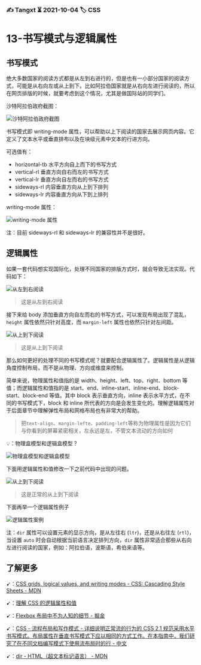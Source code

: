### ✍️ Tangxt ⏳ 2021-10-04 🏷️ CSS

# 13-书写模式与逻辑属性

## 书写模式

绝大多数国家的阅读方式都是从左到右进行的，但是也有一小部分国家的阅读方式，可能是从右向左或从上到下。比如阿拉伯国家就是从右向左进行阅读的，所以在网页排版的时候，就要考虑到这个情况，尤其是做国际站的同学们。

沙特阿拉伯政府截图：

![沙特阿拉伯政府截图](assets/img/2021-10-04-09-53-38.png)

书写模式即 writing-mode 属性，可以帮助以上下阅读的国家去展示网页内容。它定义了文本水平或垂直排布以及在块级元素中文本的行进方向。

可选值有：
- horizontal-tb 水平方向自上而下的书写方式
- vertical-rl 垂直方向自右而左的书写方式
- vertical-lr 垂直方向自左而右的书写方式
- sideways-rl 内容垂直方向从上到下排列
- sideways-lr 内容垂直方向从下到上排列

writing-mode 属性：

![writing-mode 属性](assets/img/2021-10-04-09-54-31.png)

注：目前 sideways-rl 和 sideways-lr 的兼容性并不是很好。

## 逻辑属性

如果一套代码想实现国际化，处理不同国家的排版方式时，就会导致无法实现。代码如下：

![从左到右阅读](assets/img/2021-10-04-11-18-10.png)

> 这是从左到右阅读

接下来给 body 添加垂直方向自左而右的书写方式，可以发现布局出现了混乱，`height` 属性依然只针对高度，而 `margin-left` 属性也依然只针对左间距。

![从上到下阅读](assets/img/2021-10-04-11-23-45.png)

> 这是从上到下阅读

那么如何更好的处理不同的书写模式呢？就要配合逻辑属性了。逻辑属性是从逻辑角度控制布局，而不是从物理、方向或维度来控制。

简单来说，物理属性和值指的是 width、height、left、top、right、bottom 等值；而逻辑属性和值指的是 start、end、inline-start、inline-end、block-start、block-end 等值。其中 block 表示垂直方向，inline 表示水平方式，在不同的书写模式下，block 和 inline 所代表的方向是会发生变化的。理解逻辑属性对于后面章节中理解弹性布局和网格布局也有非常大的帮助。

> 把`text-align`、`margin-lefte`、`padding-left`等称为物理属性是因为它们与你看到的屏幕紧密相关，左永远是左，不管文本流动的方向如何

💡：物理盒模型和逻辑盒模型？

![物理盒模型和逻辑盒模型](assets/img/2021-10-04-11-27-14.png)

下面用逻辑属性和值修改一下之前代码中出现的问题。

![从上到下阅读](assets/img/2021-10-04-11-33-39.png)

> 这是正常的从上到下阅读

下面再举一个逻辑属性例子

![逻辑属性案例](assets/img/2021-10-04-11-44-31.png)

注：`dir` 属性可以设置元素的显示方向，是从左往右 (`ltr`)，还是从右往左 (`rtl`)，当设置 `auto` 时会自动根据当前语言决定排列方向，`dir` 属性非常适合那些从右向左进行阅读的国家，例如：阿拉伯语，波斯语，希伯来语等。

## 了解更多

➹：[CSS grids, logical values, and writing modes - CSS: Cascading Style Sheets - MDN](https://developer.mozilla.org/en-US/docs/Web/CSS/CSS_Grid_Layout/CSS_Grid_Logical_Values_and_Writing_Modes)

➹：[理解 CSS 的逻辑属性和值](https://www.w3cplus.com/css/understanding-logical-properties-values.html)

➹：[Flexbox 布局中不为人知的细节 - 掘金](https://juejin.cn/post/6938292463605907492#heading-0)

➹：[CSS - 流程布局和写作模式 - 详细说明正常流的行为的 CSS 2.1 规范采用水平书写模式。布局属性在垂直书写模式下应以相同的方式工作。在本指南中，我们研究了在不同文档编写模式下使用流布局时的行 - 中文](https://runebook.dev/zh-CN/docs/css/css_flow_layout/flow_layout_and_writing_modes)

➹：[dir - HTML（超文本标记语言） - MDN](https://developer.mozilla.org/zh-CN/docs/Web/HTML/Global_attributes/dir)